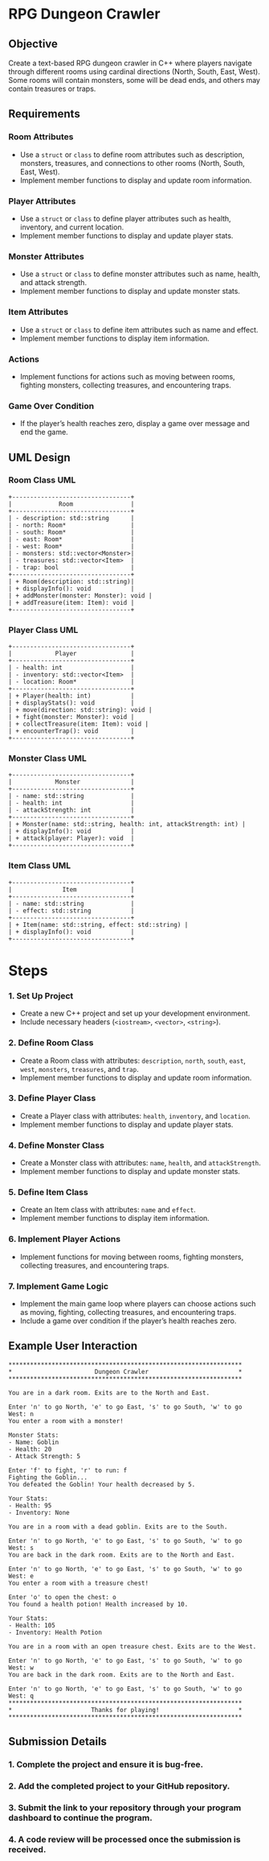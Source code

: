 # RPG Dungeon Crawler

## Objective

Create a text-based RPG dungeon crawler in C++ where players navigate through different rooms using cardinal directions (North, South, East, West). Some rooms will contain monsters, some will be dead ends, and others may contain treasures or traps.

## Requirements

### Room Attributes

- Use a `struct` or `class` to define room attributes such as description, monsters, treasures, and connections to other rooms (North, South, East, West).
- Implement member functions to display and update room information.

### Player Attributes

- Use a `struct` or `class` to define player attributes such as health, inventory, and current location.
- Implement member functions to display and update player stats.

### Monster Attributes

- Use a `struct` or `class` to define monster attributes such as name, health, and attack strength.
- Implement member functions to display and update monster stats.
  
### Item Attributes

- Use a `struct` or `class` to define item attributes such as name and effect.
- Implement member functions to display item information.

### Actions

- Implement functions for actions such as moving between rooms, fighting monsters, collecting treasures, and encountering traps.

### Game Over Condition

- If the player’s health reaches zero, display a game over message and end the game.

## UML Design

### Room Class UML

```plaintext
+---------------------------------+
|             Room                |
+---------------------------------+
| - description: std::string      |
| - north: Room*                  |
| - south: Room*                  |
| - east: Room*                   |
| - west: Room*                   |
| - monsters: std::vector<Monster>|
| - treasures: std::vector<Item>  |
| - trap: bool                    |
+---------------------------------+
| + Room(description: std::string)|
| + displayInfo(): void           |
| + addMonster(monster: Monster): void |
| + addTreasure(item: Item): void |
+---------------------------------+
```

### Player Class UML

```plaintext
+---------------------------------+
|            Player               |
+---------------------------------+
| - health: int                   |
| - inventory: std::vector<Item>  |
| - location: Room*               |
+---------------------------------+
| + Player(health: int)           |
| + displayStats(): void          |
| + move(direction: std::string): void |
| + fight(monster: Monster): void |
| + collectTreasure(item: Item): void |
| + encounterTrap(): void         |
+---------------------------------+
```

### Monster Class UML

```plaintext
+---------------------------------+
|            Monster              |
+---------------------------------+
| - name: std::string             |
| - health: int                   |
| - attackStrength: int           |
+---------------------------------+
| + Monster(name: std::string, health: int, attackStrength: int) |
| + displayInfo(): void           |
| + attack(player: Player): void  |
+---------------------------------+
```

### Item Class UML

```plaintext
+---------------------------------+
|              Item               |
+---------------------------------+
| - name: std::string             |
| - effect: std::string           |
+---------------------------------+
| + Item(name: std::string, effect: std::string) |
| + displayInfo(): void           |
+---------------------------------+
```

# Steps

### 1. Set Up Project
- Create a new C++ project and set up your development environment.
- Include necessary headers (`<iostream>`, `<vector>`, `<string>`).

### 2. Define Room Class
- Create a Room class with attributes: `description`, `north`, `south`, `east`, `west`, `monsters`, `treasures`, and `trap`.
- Implement member functions to display and update room information.

### 3. Define Player Class
- Create a Player class with attributes: `health`, `inventory`, and `location`.
- Implement member functions to display and update player stats.

### 4. Define Monster Class
- Create a Monster class with attributes: `name`, `health`, and `attackStrength`.
- Implement member functions to display and update monster stats.

### 5. Define Item Class
- Create an Item class with attributes: `name` and `effect`.
- Implement member functions to display item information.

### 6. Implement Player Actions
- Implement functions for moving between rooms, fighting monsters, collecting treasures, and encountering traps.

### 7. Implement Game Logic
- Implement the main game loop where players can choose actions such as moving, fighting, collecting treasures, and encountering traps.
- Include a game over condition if the player’s health reaches zero.

## Example User Interaction

```plaintext
*****************************************************************
*                       Dungeon Crawler                         *
*****************************************************************

You are in a dark room. Exits are to the North and East.

Enter 'n' to go North, 'e' to go East, 's' to go South, 'w' to go West: n
You enter a room with a monster!

Monster Stats:
- Name: Goblin
- Health: 20
- Attack Strength: 5

Enter 'f' to fight, 'r' to run: f
Fighting the Goblin...
You defeated the Goblin! Your health decreased by 5.

Your Stats:
- Health: 95
- Inventory: None

You are in a room with a dead goblin. Exits are to the South.

Enter 'n' to go North, 'e' to go East, 's' to go South, 'w' to go West: s
You are back in the dark room. Exits are to the North and East.

Enter 'n' to go North, 'e' to go East, 's' to go South, 'w' to go West: e
You enter a room with a treasure chest!

Enter 'o' to open the chest: o
You found a health potion! Health increased by 10.

Your Stats:
- Health: 105
- Inventory: Health Potion

You are in a room with an open treasure chest. Exits are to the West.

Enter 'n' to go North, 'e' to go East, 's' to go South, 'w' to go West: w
You are back in the dark room. Exits are to the North and East.

Enter 'n' to go North, 'e' to go East, 's' to go South, 'w' to go West: q
*****************************************************************
*                      Thanks for playing!                      *
*****************************************************************
```
## Submission Details

### 1. Complete the project and ensure it is bug-free.

### 2. Add the completed project to your GitHub repository.

### 3. Submit the link to your repository through your program dashboard to continue the program.

### 4. A code review will be processed once the submission is received.




